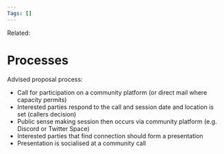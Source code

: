 ```yaml
---
Tags: []
---
```

Related: 
# Processes

Advised proposal process:
- Call for participation on a community platform (or direct mail where capacity permits)
- Interested parties respond to the call and session date and location is set (callers decision)
- Public sense making session then occurs via community platform (e.g. Discord or Twitter Space)
- Interested parties that find connection should form a presentation
- Presentation is socialised at a community call